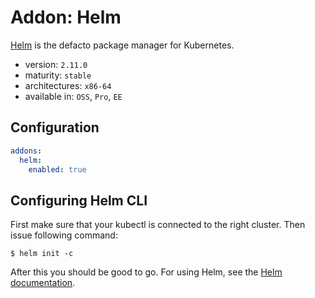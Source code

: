 # Addon: Helm

[Helm](https://www.helm.sh/) is the defacto package manager for Kubernetes.

- version: `2.11.0`
- maturity: `stable`
- architectures: `x86-64`
- available in: `OSS`, `Pro`, `EE`

## Configuration

```yaml
addons:
  helm:
    enabled: true
```

## Configuring Helm CLI

First make sure that your kubectl is connected to the right cluster. Then issue following command:

```
$ helm init -c
```

After this you should be good to go. For using Helm, see the [Helm documentation](https://docs.helm.sh/).